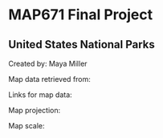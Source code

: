 # MAP671 Final Project
## United States National Parks
Created by: Maya Miller

Map data retrieved from: 

Links for map data:

Map projection:

Map scale:

